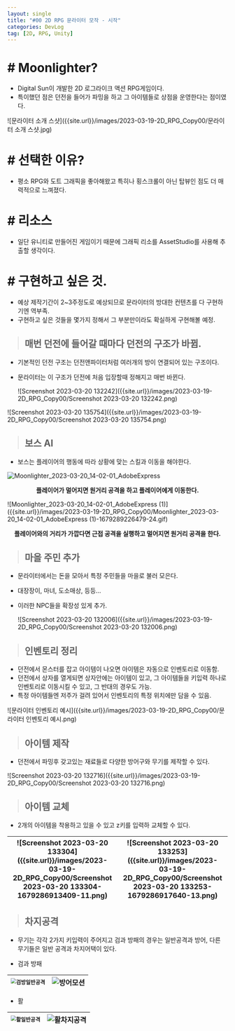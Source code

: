```yaml
---
layout: single
title: "#00 2D RPG 문라이터 모작 - 시작"
categories: DevLog
tag: [2D, RPG, Unity]
---
```




# # Moonlighter?

- Digital Sun이 개발한 2D 로그라이크 액션 RPG게임이다.
- 특이했던 점은 던전을 들어가 파밍을 하고 그 아이템들로 상점을 운영한다는 점이였다.

![문라이터 소개 스샷]({{site.url}}/images/2023-03-19-2D_RPG_Copy00/문라이터 소개 스샷.jpg)



# # 선택한 이유?

- 평소 RPG와 도트 그래픽을 좋아해왔고 특히나 횡스크롤이 아닌 탑뷰인 점도 더 매력적으로 느껴졌다.



# # 리소스

- 일단 유니티로 만들어진 게임이기 때문에 그래픽 리소를 AssetStudio를 사용해 추출할 생각이다.



# # 구현하고 싶은 것.

- 예상 제작기간이 2~3주정도로 예상되므로 문라이터의 방대한 컨텐츠를 다 구현하기엔 역부족.
- 구현하고 싶은 것들을 몇가지 정해서 그 부분만이라도 확실하게 구현해볼 예정.



> ## 매번 던전에 들어갈 때마다 던전의 구조가 바뀜.

- 기본적인 던전 구조는 던전앤파이터처럼 여러개의 방이 연결되어 있는 구조이다.

- 문라이터는 이 구조가 던전에 처음 입장할때 정해지고 매번 바뀐다.

  ![Screenshot 2023-03-20 132242]({{site.url}}/images/2023-03-19-2D_RPG_Copy00/Screenshot 2023-03-20 132242.png)



![Screenshot 2023-03-20 135754]({{site.url}}/images/2023-03-19-2D_RPG_Copy00/Screenshot 2023-03-20 135754.png)

> ## 보스 AI

- 보스는 플레이어의 행동에 따라 상황에 맞는 스킬과 이동을 해야한다.

![Moonlighter_2023-03-20_14-02-01_AdobeExpress]({{site.url}}/images/2023-03-19-2D_RPG_Copy00/Moonlighter_2023-03-20_14-02-01_AdobeExpress.gif)

<center><b>플레이어가 멀어지면 원거리 공격을 하고 플레이어에게 이동한다.</b></center>



![Moonlighter_2023-03-20_14-02-01_AdobeExpress (1)]({{site.url}}/images/2023-03-19-2D_RPG_Copy00/Moonlighter_2023-03-20_14-02-01_AdobeExpress (1)-1679289226479-24.gif)

<center><b>플레이어와의 거리가 가깝다면 근접 공격을 실행하고 멀어지면 원거리 공격을 한다.</b></center>





> ##  마을 주민 추가

- 문라이터에서는 돈을 모아서 특정 주민들을 마을로 불러 모은다.

- 대장장이, 마녀, 도소매상, 등등...

- 이러한 NPC들을 확장성 있게 추가.

  ![Screenshot 2023-03-20 132006]({{site.url}}/images/2023-03-19-2D_RPG_Copy00/Screenshot 2023-03-20 132006.png)

> ##  인벤토리 정리

- 던전에서 몬스터를 잡고 아이템이 나오면 아이템은 자동으로 인벤토리로 이동함.
- 던전에서 상자를 열게되면 상자안에는 아이템이 있고, 그 아이템들을 키입력 하나로 인벤토리로 이동시킬 수 있고,
  그 반대의 경우도 가능.
- 특정 아이템들엔 저주가 걸려 있어서 인벤토리의 특정 위치에만 담을 수 있음.

![문라이터 인벤토리 예시]({{site.url}}/images/2023-03-19-2D_RPG_Copy00/문라이터 인벤토리 예시.png)



> ## 아이템 제작

- 던전에서 파밍후 갖고있는 재료들로 다양한 방어구와 무기를 제작할 수 있다.

![Screenshot 2023-03-20 132716]({{site.url}}/images/2023-03-19-2D_RPG_Copy00/Screenshot 2023-03-20 132716.png)



> ## 아이템 교체

- 2개의 아이템을 착용하고 있을 수 있고 z키를 입력하 교체할 수 있다.

| ![Screenshot 2023-03-20 133304]({{site.url}}/images/2023-03-19-2D_RPG_Copy00/Screenshot 2023-03-20 133304-1679286913409-11.png) | ![Screenshot 2023-03-20 133253]({{site.url}}/images/2023-03-19-2D_RPG_Copy00/Screenshot 2023-03-20 133253-1679286917640-13.png) |
| :----------------------------------------------------------: | :----------------------------------------------------------: |



> ## 차지공격

- 무기는 각각 2가지 키입력이 주어지고 검과 방패의 경우는 일반공격과 방어, 다른 무기들은 일반 공격과 차지어택이 있다.

  

- 검과 방패

| <img src="{{site.url}}/images/2023-03-19-2D_RPG_Copy00/검방일반공격-1679287988258-16.gif" alt="검방일반공격" style="zoom:75%;" /> | ![방어모션]({{site.url}}/images/2023-03-19-2D_RPG_Copy00/방어모션.gif) |
| :----------------------------------------------------------: | :----------------------------------------------------------: |



- 활

| <img src="{{site.url}}/images/2023-03-19-2D_RPG_Copy00/활일반공격.gif" alt="활일반공격" style="zoom:75%;" /> | ![활차지공격]({{site.url}}/images/2023-03-19-2D_RPG_Copy00/활차지공격.gif) |
| :----------------------------------------------------------: | :----------------------------------------------------------: |

